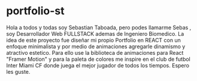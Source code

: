 # portfolio-st

Hola a todos y todas soy Sebastian Taboada, pero podes llamarme Sebas , soy Desarrollador Web FULLSTACK ademas de Ingeniero Biomedico. La idea de este proyecto fue diseñar mi propio Portfolio en REACT con un enfoque minimalista y por medio de animaciones agregarle dinamismo y atractivo estetico. Para ello use la biblioteca de animaciones para React "Framer Motion" y para la paleta de colores me inspire en el club de futbol Inter Miami CF donde juega el mejor jugador de todos los tiempos. Espero les guste.